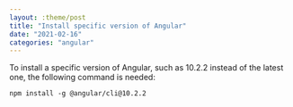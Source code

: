 ```yaml
---
layout: :theme/post
title: "Install specific version of Angular"
date: "2021-02-16"
categories: "angular"
---
```


To install a specific version of Angular, such as 10.2.2 instead of the latest one, the following command is needed:

```text
npm install -g @angular/cli@10.2.2
```
